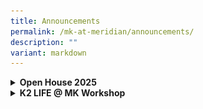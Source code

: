 ```yaml
---
title: Announcements
permalink: /mk-at-meridian/announcements/
description: ""
variant: markdown
---
```

<details>
  <summary><b>Open House 2025</b></summary>
<ul>
	
| <img src="/images/MK@Meridian/MK_OH_2025.jpg" style="width:350px;height:250px;float:center"> |	<img src="/images/MK@Meridian/Open_House_2025.jpg" style="width:650px;height:700px;float:center"> |
| -------- | -------- | 
 <br></ul>
</details>

<details>
  <summary><b>K2 LIFE @ MK Workshop</b></summary>
<ul>
		<img src="/images/MK@Meridian/2024/MK_Poster_31_May_24.png" style="width:380px;height:450px;float:center">
	</ul>
</details>
